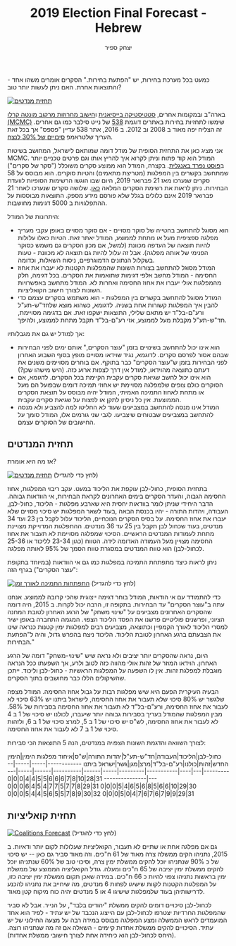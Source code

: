 ﻿---
title: 2019 Election Final Forecast - Hebrew
rtl_title: תחזית סופית לבחירות 2019
author: יצחק ספיר
layout: rtl-post
datatable: true
---

כמעט בכל מערכת בחירות, יש "הפתעת בחירות." הסקרים אומרים משהו אחד - והתוצאות אחרת. האם ניתן לעשות יותר טוב?

[![תחזית מנדטים](/images/2019-04-07-2019-Election-Final-Forecast/2019-04-07-2019-Election-Final-Forecast-mandates-hebrew.png)](/images/2019-04-07-2019-Election-Final-Forecast/2019-04-07-2019-Election-Final-Forecast-mandates-hebrew.png)
<!--more-->

בארה"ב ובמקומות אחרים, [סטטיסטיקה בייסיאנית](https://he.wikipedia.org/wiki/%D7%A1%D7%98%D7%98%D7%99%D7%A1%D7%98%D7%99%D7%A7%D7%94_%D7%91%D7%99%D7%99%D7%A1%D7%99%D7%90%D7%A0%D7%99%D7%AA) ו[חישוב מחרוזות מרקוב מונטה קרלו (MCMC)](https://he.wikipedia.org/wiki/%D7%A9%D7%99%D7%98%D7%AA_%D7%9E%D7%95%D7%A0%D7%98%D7%94_%D7%A7%D7%A8%D7%9C%D7%95) שימשו לתחזיות בחירות באתרים דוגמת [538](https://fivethirtyeight.com/) של נייט סילבר כמו גם אחרים. זה הצליח יפה מאוד ב 2008 וב 2012. ב 2016, אתר 538 עדיין "פספס" אך בכל זאת העריך שלטראמפ [סיכויים של 30% לנצח](https://projects.fivethirtyeight.com/2016-election-forecast/).

אני מציג כאן את התחזית הסופית של מודל דומה שמותאם לישראל, המחושב בשיטות MCMC. המודל הוא קוד פתוח וניתן לקרוא איך להריץ אותו וגם פרטים טכניים יותר ב[פוסט נפרד באנגלית](/2019/04/07/Forecasting-the-Israeli-Elections-using-pymc3.html). בקצרה, המודל הוא ממוצע סקרים משוכלל ("סקר של סקרים") שמתחשב בקשרים בין המפלגות (מטריצת מתאמים) והטיות סוקרים. הוא מבוסס על 58 סקרים שנערכו מאז 21 פברואר 2019, היום שבו הוגשו הרשימות הסופיות לוועדת הבחירות. ניתן לראות את רשימת הסקרים המלאה [כאן](https://bit.ly/polls2019). שלושה סקרים שנערכו לאחר 21 פברואר 2019 אינם כלולים בגלל שלא פורסם מידע מספק. התוצאות מבוססות על ההתפלגויות ב 5000 דגימות מחושבות.

היתרונות של המודל:

* הוא מסוגל להתחשב בהטייה של סוקר מסויים - אם סוקר מסויים באופן עקבי מעריך מפלגה ספציפית מעל או מתחת לממוצע, המודל יאתר זאת. הטיות כאלו עלולות להיות תוצאה של העדפה מכוונת (למשל, אם מכון הסקרים גם משמש כסוקר הפנימי של אותה מפלגה). אבל זה עלול להיות גם תוצאה לא מכוונת - טעות בשקלול הנתונים הדמוגרפיים, ניסוח השאלות, וכדומה.
* המודל מסוגל להתחשב בצורות השונות שהמפלגות הקטנות לא יעברו את אחוז החסימה - המודל מחשב אלפי דגימות שתואמות את הסקרים. בכל דגימה, חלק מהמפלגות אולי יעברו את אחוז החסימה ואחרות לא. המודל מתחשב באפשרויות השונות לצורך חישוב הקואליציות.
* המודל מסוגל להתחשב בקשרים בין המפלגות - הוא משתמש בסקרים עצמם כדי להבין איך המפלגות קשורות אחת בשניה. לדגומא, כשהוא מוצא שלחד"ש-תע"ל ורע"ם-בל"ד יש מתאם שלילי, התוצאות ישקפו זאת. אם בדגימה מסויימת, חד"ש-תע"ל מקבלת מעל לממוצע, אזי רע"ם-בל"ד תקבל מתחת לממוצע, ולהיפך.

אך למודל יש גם את מגבלותיו:
* הוא אינו יכול להתחשב בשינויים בזמן "עוצר הסקרים," אותם ימים לפני הבחירות שבהם אסור לפרסם סקרים. לדוגמא, נגיד שוידאו מסויים מופץ בסוף השבוע האחרון לפני הבחירות בזמן ש"עוצר הסקרים" כבר בתוקף. אם בוחרים מסויימים משנים את דעתם כתוצאה מהוידאו, למודל אין דרך לצפות ארוע כזה. (היש מישהו שכן?)
* הוא אינו יכול לחשב שגיאת סקרים עקבית הקיימת בכל הסקרים. לדגומא, אם הסוקרים כולם צופים שלמפלגה מסויימת יש אחוזי תמיכה דומים שבפועל הם מעל או מתחת לאחוז התמיכה האמיתי, המודל יהיה מבוסס על תוצאת הסקרים הממוצעת. אין כל ניסיון לתקן או לפצות על שגיאת סקרים עקבית.
* המודל אינו מנסה להתחשב במצביעים שעוד לא החליטו למה להצביע ולא מנסה להתחשב במצביעים שבטוחים שיצביעו. לגבי שני גורמים אלו, המודל סומך על החישובים של הסוקרים עצמם.

## תחזית המנדטים

אז מה היא אומרת?

[![תחזית מנדטים](/images/2019-04-07-2019-Election-Final-Forecast/2019-04-07-2019-Election-Final-Forecast-mandates-hebrew.png)](/images/2019-04-07-2019-Election-Final-Forecast/2019-04-07-2019-Election-Final-Forecast-mandates-hebrew.png)
(לחץ כדי להגדיל)

בתחזית הסופית, כחול-לבן עוקפת את הליכוד במעט. עקב ריבוי המפלגות, אחוז החסימה הגבוה, והעדר הסקרים בימים האחרונים לקראת הבחירות, אי הוודאות גבוהה. הדבר היחידי שניתן לומר בוודאות יחסית היא שארבע מפלגות - הליכוד, כחול-לבן, העבודה, ויהדות התורה - יהיו בכנסת הבאה ,בעוד לשאר המפלגות יש סיכוי מסויים שלא יעברו את אחוז החסימה. על בסיס הסקרים הנוכחיים, הליכוד עלול לקבל בין 23 ועד 34 מנדטים, בעוד שכחול לבן תקבל בין 25 עד 36 מנדטים. ההתפלגות המדוייקת מצויינת מתחת לעמודות   המנדטים הראשיים. הסיכוי שמפלגה מסויימת לא תעבור את אחוז החסימה מצויין מעל העמודה האדומה לידה. הטווח (כגון 23-34 לליכוד או 25-36 לכחול-לבן) הוא טווח המנדטים במסגרת טווח הסמך של 95% לאותה מפלגה.

ניתן לראות כיצד מתפתחת התמיכה במפלגות כמו גם אי הוודאות (במיוחד בתקופת "עוצר הסקרים")  בגרף הזה:

[![התפתחות התמיכה לאורך זמן](/images/2019-04-07-2019-Election-Final-Forecast/2019-04-07-2019-Election-Final-Forecast-parties-hebrew.png)](/images/2019-04-07-2019-Election-Final-Forecast/2019-04-07-2019-Election-Final-Forecast-parties-hebrew.png)
(לחץ כדי להגדיל)

כדי להתמודד עם אי הודאות, המודל בוחר דגימה ייצוגית שהכי קרובה לממוצע. אנחנו עתה ב"עוצר הסקרים" עד הבחירות. בתקופה זו, הרבה יכול לקרות. ב 2015, היה דומה שהסקרים האחרונים מצביעים על "שינוי משחק" של הרגע האחרון לטובת המחנה הציוני, ופרשנים פוליטיים פרשנו את הפסד הליכוד הצפוי. המגמה התחברה באופן ישיר למסרי הליכוד לאורך הקמפיין וכתוצאה, מצביעים רבים למפלגות ימין קטנות כנראה שינו את הצבעתם ברגע האחרון לטובת הליכוד. הליכוד ניצח בהפרש גדול, והיה ל"הפתעת הבחירות."

היום, נראה שהסקרים יותר יציבים ולא נראה שיש "שינוי-משחק" דומה של הרגע האחרון. הוידאו המוזר של זהות אולי מהווה כזה לטוב ולרע, אך השפעתו ככל הנראה מוגבלת למפלגת זהות. אין לו השפעה על המפלגות הראשיות - כחול-לבן וליכוד. ייתכן שהשיקולים הללו כבר מחושבים בתוך הסקרים.

הבעיה העיקרית הפעם היא שיש מפלגות רבות על גבול אחוז החסימה.  המודל מצפה שלגשר יש 80% סיכוי שלא תעבור את אחוז החסימה, לישראל ביתנו יש 63% סיכוי לא לעבור את אחוז החסימה, ורע"ם-בל"ד לא תעבור את אחוז החסימה בסבירות של 58%. מבין המפלגות שהמודל בעריך בסבירות גבוהה יותר שיעברו, לכולנו יש סיכוי של 1 ב 4 לא לעבור את אחוז החסימה, לש"ס יש סיכוי של 1 ב 5, למרצ סיכוי של 1 ב 6, ולזהות סיכוי של 1 ב 7 לא לעבור את אחוז החסימה.

לצורך השוואה והדגמת השונות הצפויה במנדטים, הנה 5 התוצאות הכי סבירות:

<div class="datatable-begin"></div>
כחול-לבן|הליכוד|העבודה|חד"ש-תע"ל|יהדות התורה|ש"ס|איחוד מפלגות הימין|הימין החדש|זהות|כולנו|רע"ם-בל"ד|מרצ|מגן|גשר|ישראל ביתנו
------------|-----|-----|-----------|---|----|-----------|---------|-----|------|----------|------|-----|------|---------------
31|28|10|8|7|6|6|6|5|5|4|4|0|0|0
30|29|10|6|6|5|8|6|5|6|4|5|0|0|0
31|29|8|7|7|5|7|7|4|5|4|6|0|0|0
31|29|9|9|7|6|7|6|7|4|0|5|0|0|0
32|30|9|8|7|5|5|6|5|4|4|5|0|0|0
<div class="datatable-end"></div>

## תחזית קואליציות

[![Coalitions Forecast](/images/2019-04-07-2019-Election-Final-Forecast/2019-04-07-2019-Election-Final-Forecast-coalitions-hebrew.png)](/images/2019-04-07-2019-Election-Final-Forecast/2019-04-07-2019-Election-Final-Forecast-coalitions-hebrew.png)
(לחץ כדי להגדיל)

גם אם מפלגה אחת או שתיים לא תעבור, הקואליציות שעלולות לקום יותר ודאיות. ב 2015, נתניהו הקים ממשלה צרה מאוד של 61 ח"כים. וזה מאוד סביר גם כאן -- יש סיכוי של כ 90% שנתניהו יוכל להקים ממשלת ימין צרה, וסיכוי טוב של 60% שנתניהו יוכל להקים ממשלת ימין יציבה של 65 ח"כים ומעלה. גודל הקואליציה הממוצע של ממשלת ימין בראשות נתניהו צפוי להיות כ 66 ח"כים. במידה שאכן תקום ממשלת ימין יציבה כזו, על המפלגות הקטנות לקוות שישיגו לפחות 6 מנדטים, מה שיחייב את נתניהו להכנע לדרישותיהן בעוד שלמפלגות שישיגו 4 או 5 מנדטים יהיה כוח מיקוח קטן מאוד.

לכחול-לבן סיכויים דומים להקים ממשלת "יהודים בלבד", על הנייר. אבל לא סביר שהמפלגות החרדיות יצטרפו לכחול-לבן עם הייצוג הנכבד של יש עתיד - לפיד הוא אחד המועמדים לראש הממשלה ומצע המפלגה מבוסס במידה רבה על מצעה החילוני של יש עתיד. הסיכויים להקים ממשלת אחדות קיימים - השאלה אם זה מה שנתניהו רוצה. (היחס לכחול-לבן הוא כיחידה אחת לצורך חישובי ממשלת אחדות).